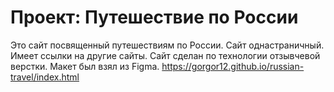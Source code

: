 # Проект: Путешествие по России

Это сайт посвященный путешествиям по России.
Сайт однастраничный. Имеет ссылки на другие сайты. Сайт сделан по технологии отзывчевой верстки. Макет был взял из Figma.
https://gorgor12.github.io/russian-travel/index.html

